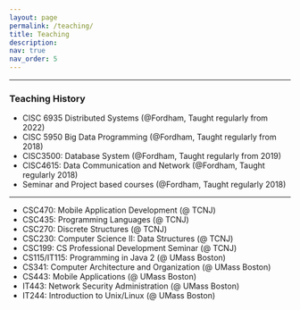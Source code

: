 ```yaml
---
layout: page
permalink: /teaching/
title: Teaching
description:
nav: true
nav_order: 5
---
```




----

### Teaching History

- CISC 6935 Distributed Systems (@Fordham, Taught regularly from 2022)
- CISC 5950 Big Data Programming (@Fordham, Taught regularly from 2018)
- CISC3500: Database System (@Fordham, Taught regularly from 2019)
- CISC4615: Data Communication and Network (@Fordham, Taught regularly 2018)
- Seminar and Project based courses (@Fordham, Taught regularly 2018)

----

- CSC470: Mobile Application Development (@ TCNJ)
- CSC435: Programming Languages (@ TCNJ)
- CSC270: Discrete Structures (@ TCNJ)
- CSC230: Computer Science II: Data Structures (@ TCNJ)
- CSC199: CS Professional Development Seminar (@ TCNJ)
- CS115/IT115: Programming in Java 2 (@ UMass Boston)
- CS341: Computer Architecture and Organization (@ UMass Boston)
- CS443: Mobile Applications (@ UMass Boston)
- IT443: Network Security Administration (@ UMass Boston)
- IT244: Introduction to Unix/Linux (@ UMass Boston)
